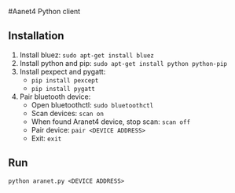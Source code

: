 #Aanet4 Python client

## Installation
1. Install bluez: `sudo apt-get install bluez`
2. Install python and pip: `sudo apt-get install python python-pip`
3. Install pexpect and pygatt: 
	- `pip install pexcept`
	- `pip install pygatt`
4. Pair bluetooth device:
	- Open bluetoothctl: `sudo bluetoothctl`
	- Scan devices: `scan on`
	- When found Aranet4 device, stop scan: `scan off`
	- Pair device: `pair <DEVICE ADDRESS>`
	- Exit: `exit`

## Run
`python aranet.py <DEVICE ADDRESS>`

